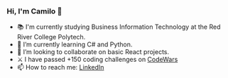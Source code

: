 ### Hi, I'm Camilo 👋

- 📚 I'm currently studying Business Information Technology at the Red River College Polytech.
- 🌱 I’m currently learning C# and Python.
- 👯 I’m looking to collaborate on basic React projects.
- ⚔ I have passed +150 coding challenges on [CodeWars](https://www.codewars.com/users/milolucero)
- 📫 How to reach me: [LinkedIn](https://www.linkedin.com/in/milolucero/)
<!--- ⚡ Fun fact: ... --->

